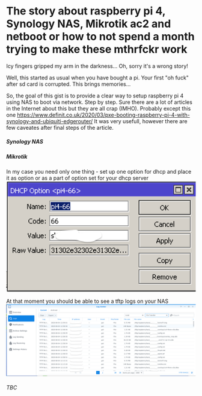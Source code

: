 <h1>The story about raspberry pi 4, Synology NAS, Mikrotik ac2 and netboot or how to not spend a month trying to make these mthrfckr work</h1> 

Icy fingers gripped my arm in the darkness...
Oh, sorry it's a wrong story!

Well, this started as usual when you have bought a pi. Your first "oh fuck" after sd card is corrupted. 
This brings memories...

So, the goal of this gist is to provide a clear way to setup raspberry pi 4 using NAS to boot via network. Step by step.
Sure there are a lot of articles in the Internet about this but they are all crap (IMHO). Probably except this one
https://www.definit.co.uk/2020/03/pxe-booting-raspberry-pi-4-with-synology-and-ubiquiti-edgerouter/
It was very usefull, however there are few caveates after final steps of the article.

<h5>Synology NAS</h5>


<h5>Mikrotik</h5>

In my case you need only one thing - set up one option for dhcp and place it as option or as a part of option set for your dhcp server
![DHCP Option 66](/dhcp-option-66.png)


At that moment you should be able to see a tftp logs on your NAS
![TFTP Logs](/tftp-logs.png)



<h6>TBC</h6>

